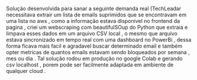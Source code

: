 Solução desenvolvida para sanar a seguinte demanda real (TechLeadar necessitava extrair um lista de emails suprimidos que se encontravam em uma lista no aws , como a informação estava disponivel no frontend da pagina , criei um webscraping com beautifulSOup do Python que extraia e limpava esses dados em um arquivo CSV local , o mesmo que arquivo estava sincronizado em tempo real com uma dashboard no PowerBi , dessa forma ficava mais facil e agradavel buscar determinado email e também opter metricas de quantos emails estavam sendo bloqueados por semana , mes ou dia . Tal solução rodou em produção no google Colab e gerando csv localhost ,  porem pode ser facilmente adaptada em ambiente de qualquer cloud . 
